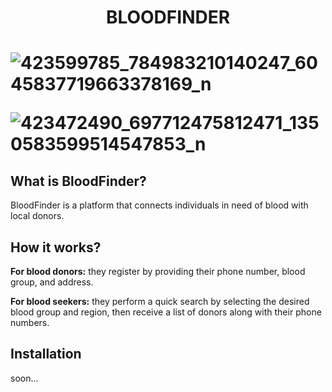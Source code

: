 <h1 align="center"> BLOODFINDER <h1>

![423599785_784983210140247_6045837719663378169_n](https://github.com/user-attachments/assets/15fdcd35-3c2a-4909-ad3f-d41987dbd6d1) 

![423472490_697712475812471_1350583599514547853_n](https://github.com/user-attachments/assets/d5466848-99b8-4682-bac4-e9b89e30d0ad)


## What is BloodFinder?
BloodFinder is a platform that connects individuals in need of blood with local donors.

## How it works?
**For blood donors:** they register by providing their phone number, blood group, and address.

**For blood seekers:** they perform a quick search by selecting the desired blood group and region, then receive a list of donors along with their phone numbers.

## Installation

soon...

